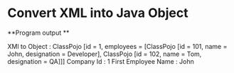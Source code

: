 Convert XML into Java Object
=====

**Program output **

XMl to Object : 
ClassPojo [id = 1, employees = [ClassPojo [id = 101, name = John, designation = Developer], ClassPojo [id = 102, name = Tom, designation = QA]]]
Company Id : 1
First Employee Name : John